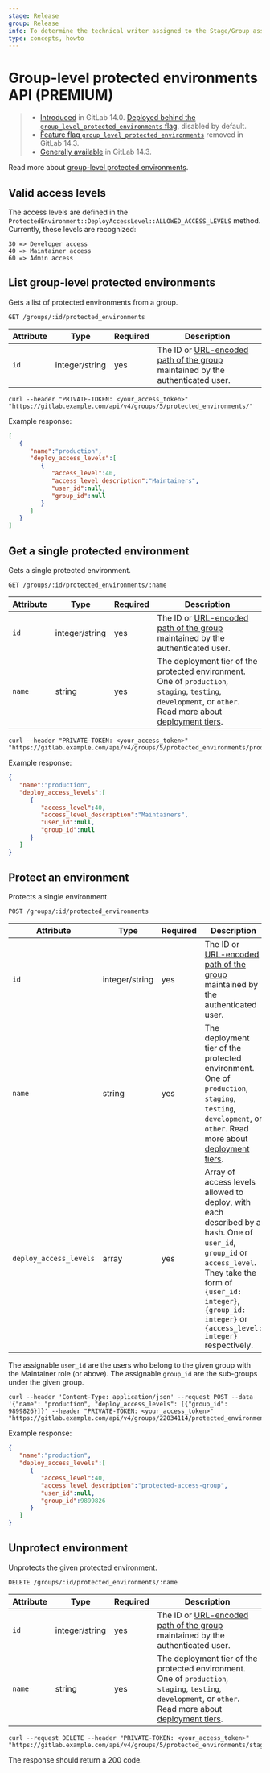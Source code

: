 ```yaml
---
stage: Release
group: Release
info: To determine the technical writer assigned to the Stage/Group associated with this page, see https://about.gitlab.com/handbook/engineering/ux/technical-writing/#assignments
type: concepts, howto
---
```


# Group-level protected environments API **(PREMIUM)**

> - [Introduced](https://gitlab.com/gitlab-org/gitlab/-/issues/215888) in GitLab 14.0. [Deployed behind the `group_level_protected_environments` flag](../administration/feature_flags.md), disabled by default.
> - [Feature flag `group_level_protected_environments`](https://gitlab.com/gitlab-org/gitlab/-/issues/331085) removed in GitLab 14.3.
> - [Generally available](https://gitlab.com/gitlab-org/gitlab/-/issues/331085) in GitLab 14.3.

Read more about [group-level protected environments](../ci/environments/protected_environments.md#group-level-protected-environments).

## Valid access levels

The access levels are defined in the `ProtectedEnvironment::DeployAccessLevel::ALLOWED_ACCESS_LEVELS` method.
Currently, these levels are recognized:

```plaintext
30 => Developer access
40 => Maintainer access
60 => Admin access
```

## List group-level protected environments

Gets a list of protected environments from a group.

```shell
GET /groups/:id/protected_environments
```

| Attribute | Type | Required | Description |
| --------- | ---- | -------- | ----------- |
| `id` | integer/string | yes | The ID or [URL-encoded path of the group](index.md#namespaced-path-encoding) maintained by the authenticated user. |

```shell
curl --header "PRIVATE-TOKEN: <your_access_token>" "https://gitlab.example.com/api/v4/groups/5/protected_environments/"
```

Example response:

```json
[
   {
      "name":"production",
      "deploy_access_levels":[
         {
            "access_level":40,
            "access_level_description":"Maintainers",
            "user_id":null,
            "group_id":null
         }
      ]
   }
]
```

## Get a single protected environment

Gets a single protected environment.

```shell
GET /groups/:id/protected_environments/:name
```

| Attribute | Type | Required | Description |
| --------- | ---- | -------- | ----------- |
| `id` | integer/string | yes | The ID or [URL-encoded path of the group](index.md#namespaced-path-encoding) maintained by the authenticated user. |
| `name`    | string | yes    | The deployment tier of the protected environment. One of `production`, `staging`, `testing`, `development`, or `other`. Read more about [deployment tiers](../ci/environments/index.md#deployment-tier-of-environments).|

```shell
curl --header "PRIVATE-TOKEN: <your_access_token>" "https://gitlab.example.com/api/v4/groups/5/protected_environments/production"
```

Example response:

```json
{
   "name":"production",
   "deploy_access_levels":[
      {
         "access_level":40,
         "access_level_description":"Maintainers",
         "user_id":null,
         "group_id":null
      }
   ]
}
```

## Protect an environment

Protects a single environment.

```shell
POST /groups/:id/protected_environments
```

| Attribute | Type | Required | Description |
| --------- | ---- | -------- | ----------- |
| `id`      | integer/string | yes | The ID or [URL-encoded path of the group](index.md#namespaced-path-encoding) maintained by the authenticated user. |
| `name`    | string | yes    | The deployment tier of the protected environment. One of `production`, `staging`, `testing`, `development`, or `other`. Read more about [deployment tiers](../ci/environments/index.md#deployment-tier-of-environments).|
| `deploy_access_levels`          | array          | yes | Array of access levels allowed to deploy, with each described by a hash. One of `user_id`, `group_id` or `access_level`. They take the form of `{user_id: integer}`, `{group_id: integer}` or `{access_level: integer}` respectively. |

The assignable `user_id` are the users who belong to the given group with the Maintainer role (or above).
The assignable `group_id` are the sub-groups under the given group.

```shell
curl --header 'Content-Type: application/json' --request POST --data '{"name": "production", "deploy_access_levels": [{"group_id": 9899826}]}' --header "PRIVATE-TOKEN: <your_access_token>" "https://gitlab.example.com/api/v4/groups/22034114/protected_environments"
```

Example response:

```json
{
   "name":"production",
   "deploy_access_levels":[
      {
         "access_level":40,
         "access_level_description":"protected-access-group",
         "user_id":null,
         "group_id":9899826
      }
   ]
}
```

## Unprotect environment

Unprotects the given protected environment.

```shell
DELETE /groups/:id/protected_environments/:name
```

| Attribute | Type | Required | Description |
| --------- | ---- | -------- | ----------- |
| `id` | integer/string | yes | The ID or [URL-encoded path of the group](index.md#namespaced-path-encoding) maintained by the authenticated user. |
| `name`    | string | yes    | The deployment tier of the protected environment. One of `production`, `staging`, `testing`, `development`, or `other`. Read more about [deployment tiers](../ci/environments/index.md#deployment-tier-of-environments).|

```shell
curl --request DELETE --header "PRIVATE-TOKEN: <your_access_token>" "https://gitlab.example.com/api/v4/groups/5/protected_environments/staging"
```

The response should return a 200 code.
